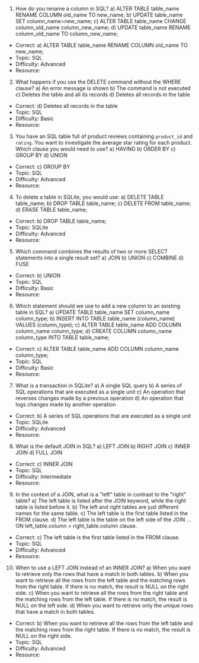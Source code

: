 1. How do you rename a column in SQL?
a) ALTER TABLE table_name RENAME COLUMN old_name TO new_name;
b) UPDATE table_name SET column_name=new_name;
c) ALTER TABLE table_name CHANGE column_old_name column_new_name;
d) UPDATE table_name RENAME column_old_name TO column_new_name;
- Correct: a) ALTER TABLE table_name RENAME COLUMN old_name TO new_name;
- Topic: SQL
- Difficulty: Advanced
- Resource:

2. What happens if you use the DELETE command without the WHERE clause?
a) An error message is shown
b) The command is not executed
c) Deletes the table and all its records
d) Deletes all records in the table
- Correct: d) Deletes all records in the table
- Topic: SQL
- Difficulty: Basic
- Resource:

3. You have an SQL table full of product reviews containing `product_id` and `rating`. You want to investigate the average star rating for each product. Which clause you would need to use?
a) HAVING
b) ORDER BY
c) GROUP BY
d) UNION
- Correct: c) GROUP BY
- Topic: SQL
- Difficulty: Advanced
- Resource:

4. To delete a table in SQLite, you would use:
a) DELETE TABLE table_name;
b) DROP TABLE table_name;
c) DELETE FROM table_name;
d) ERASE TABLE table_name;
- Correct: b) DROP TABLE table_name;
- Topic: SQLite
- Difficulty: Advanced
- Resource:

5. Which command combines the results of two or more SELECT statements into a single result set?
a) JOIN
b) UNION
c) COMBINE
d) FUSE
- Correct: b) UNION
- Topic: SQL
- Difficulty: Basic
- Resource:

6. Which statement should we use to add a new column to an existing table in SQL?
a) UPDATE TABLE table_name SET column_name column_type;
b) INSERT INTO TABLE table_name (column_name) VALUES (column_type);
c) ALTER TABLE table_name ADD COLUMN column_name column_type;
d) CREATE COLUMN column_name column_type INTO TABLE table_name;
- Correct: c) ALTER TABLE table_name ADD COLUMN column_name column_type;
- Topic: SQL
- Difficulty: Basic
- Resource:

7. What is a transaction in SQLite?
a) A single SQL query
b) A series of SQL operations that are executed as a single unit
c) An operation that reverses changes made by a previous operation
d) An operation that logs changes made by another operation
- Correct: b) A series of SQL operations that are executed as a single unit
- Topic: SQLite
- Difficulty: Advanced
- Resource:

8. What is the default JOIN in SQL?
a) LEFT JOIN
b) RIGHT JOIN
c) INNER JOIN
d) FULL JOIN
- Correct: c) INNER JOIN
- Topic: SQL
- Difficulty: Intermediate
- Resource:

9. In the context of a JOIN, what is a "left" table in contrast to the "right" table?
a) The left table is listed after the JOIN keyword, while the right table is listed before it.
b) The left and right tables are just different names for the same table.
c) The left table is the first table listed in the FROM clause.
d) The left table is the table on the left side of the JOIN ... ON left_table.column = right_table.column clause.
- Correct: c) The left table is the first table listed in the FROM clause.
- Topic: SQL
- Difficulty: Advanced
- Resource:

10. When to use a LEFT JOIN instead of an INNER JOIN?
a) When you want to retrieve only the rows that have a match in both tables.
b) When you want to retrieve all the rows from the left table and the matching rows from the right table. If there is no match, the result is NULL on the right side.
c) When you want to retrieve all the rows from the right table and the matching rows from the left table. If there is no match, the result is NULL on the left side.
d) When you want to retrieve only the unique rows that have a match in both tables.
- Correct: b) When you want to retrieve all the rows from the left table and the matching rows from the right table. If there is no match, the result is NULL on the right side.
- Topic: SQL
- Difficulty: Advanced
- Resource:
